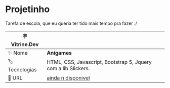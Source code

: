 # Projetinho

Tarefa de escola, que eu queria ter tido mais tempo pra fazer :/

| :placard: Vitrine.Dev |     |
| -------------  | --- |
| :sparkles: Nome        | **Anigames**
| :label: Tecnologias | HTML, CSS, Javascript, Bootstrap 5, Jquery com a lib Slickers.
| :rocket: URL         | [ainda n disponivel](https://pedrodek.github.io/Projetinho/ProjetoAndre/Pagina1/index.html)
